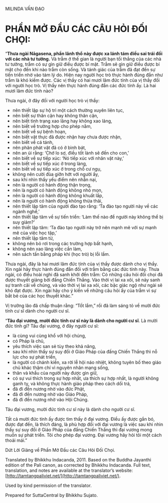  

MILINDA VẤN ĐẠO

# PHẦN MỞ ĐẦU CÁC CÂU HỎI ĐỐI CHỌI:

“**Thưa ngài Nāgasena, phần lãnh thổ này được xa lánh tám điều sai trái đối với các nhà tư tưởng.** Và trẫm ở thế gian là người bạn tối thắng của các nhà tư tưởng, trẫm có sự gìn giữ điều được bí mật. Trẫm sẽ gìn giữ điều được bí mật cho đến khi nào trẫm còn sống. Và tánh giác của trẫm đã đạt đến sự tiến triển nhờ vào tám lý do. Hiện nay người học trò thực hành đúng đắn như trẫm là khó kiếm được. Các vị thầy có hai mươi lăm đức tính của vị thầy đối với người học trò. Vị thầy nên thực hành đúng đắn các đức tính ấy. Là hai mươi lăm đức tính nào?

Thưa ngài, ở đây đối với người học trò vị thầy:

*   nên thiết lập sự hộ trì một cách thường xuyên liên tục,
*   nên biết sự thân cận hay không thân cận,
*   nên biết tình trạng xao lãng hay không xao lãng,
*   nên biết về trường hợp cho phép nằm,
*   nên biết về sự bệnh hoạn,
*   nên biết vật thực đã được nhận hay chưa được nhận,
*   nên biết về cá tánh,
*   nên phân phát vật đã có ở bình bát,
*   nên an ủi rằng: ‘Chớ lo sợ, điều tốt lành sẽ đến cho con,’
*   nên biết về sự tiếp xúc: ‘Nó tiếp xúc với nhân vật này,’
*   nên biết về sự tiếp xúc ở trong làng,
*   nên biết về sự tiếp xúc ở trong chỗ cư ngụ,
*   không nên cười đùa giỡn hớt với người ấy,
*   sau khi nhìn thấy yếu điểm nên nhẫn nại,
*   nên là người có hành động thận trọng,
*   nên là người có hành động không nhỏ mọn,
*   nên là người có hành động không khuất lấp,
*   nên là người có hành động không thừa thãi,
*   nên thiết lập tâm của người đào tạo rằng: ‘Ta đào tạo người này về các ngành nghề,’
*   nên thiết lập tâm về sự tiến triển: ‘Làm thế nào để người này không thể bị suy giảm?’
*   nên thiết lập tâm: ‘Ta đào tạo người này trở nên mạnh mẽ với sự mạnh mẽ của việc học tập,’
*   nên thiết lập tâm từ,
*   không nên bỏ rơi trong các trường hợp bất hạnh,
*   không nên xao lãng việc cần làm,
*   nên sách tấn bằng pháp khi (học trò) bị lỗi lầm.

Thưa ngài, đây là hai mươi lăm đức tính của vị thầy được dành cho vị thầy. Xin ngài hãy thực hành đúng đắn đối với trẫm bằng các đức tính này. Thưa ngài, có điều hoài nghi đã sanh khởi đến trẫm: Có những câu hỏi đối chọi đã được thuyết giảng bởi đấng Chiến Thắng. Vào thời vị lai xa xôi, sẽ nảy sanh sự tranh cãi về chúng, và vào thời vị lai xa xôi, các bậc giác ngộ như ngài sẽ khó đạt được. Xin ngài hãy cho ý kiến về những câu hỏi ấy của trẫm vì sự bắt bẻ của các học thuyết khác.”

Vị trưởng lão đã chấp thuận rằng: “Tốt lắm,” rồi đã làm sáng tỏ về mười đức tính cư sĩ dành cho người cư sĩ.

“**Tâu đại vương, mười đức tính cư sĩ này là dành cho người cư sĩ**. Là mười đức tính gì? Tâu đại vương, ở đây người cư sĩ:

*   là cùng vui cùng khổ với hội chúng,
*   có Pháp là chủ,
*   yêu thích việc san sẻ tùy theo khả năng,
*   sau khi nhìn thấy sự suy đồi ở Giáo Pháp của đấng Chiến Thắng thì nỗ lực cho sự phát triển,
*   là người có chánh kiến, xa rời lễ hội náo nhiệt, không tuyên bố theo giáo chủ khác thậm chí vì nguyên nhân mạng sống,
*   thân và khẩu của người này được gìn giữ,
*   có sự vui thích trong sự hợp nhất, ưa thích sự hợp nhất, là người không ganh tỵ, và không thực hành giáo pháp theo cách dối trá,
*   đã đi đến nương nhờ vào đức Phật,
*   đã đi đến nương nhờ vào Giáo Pháp,
*   đã đi đến nương nhờ vào Hội Chúng.

Tâu đại vương, mười đức tính cư sĩ này là dành cho người cư sĩ.

Tất cả mười đức tính ấy được tìm thấy ở đại vương. Điều ấy được gắn bó, được đạt đến, là thích đáng, là phù hợp đối với đại vương là việc sau khi nhìn thấy sự suy đồi ở Giáo Pháp của đấng Chiến Thắng thì đại vương mong muốn sự phát triển. Tôi cho phép đại vương. Đại vương hãy hỏi tôi một cách thoải mái.”

Dứt Lời Giảng về Phần Mở Đầu các Câu Hỏi Đối Chọi.

Translated by Bhikkhu Indacanda, 2011. Based on the Buddha Jayanthi edition of the Pali canon, as corrected by Bhikkhu Indacanda. Full text, translation, and notes are available at the translator’s website: [http://tamtangpaliviet.net/](http://tamtangpaliviet.net/).

Used by kind permission of the translator.

Prepared for SuttaCentral by Bhikkhu Sujato.